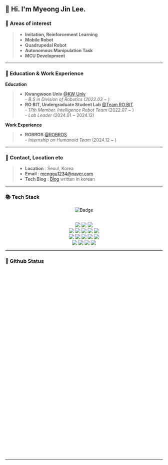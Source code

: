 ## 👋 Hi. I'm Myeong Jin Lee.
### 🔎 **Areas of interest**
> - **Imitation, Reinforcement Learning**
> - **Mobile Robot**
> - **Quadrupedal Robot**
> - **Autonomous Manipulation Task**
> - **MCU Development**
--- 

### 📖 **Education & Work Experience**
**Education**
> - **Kwangwoon Univ** [@KW Univ](https://www.kw.ac.kr/en/) <br>
    - *B.S in Division of Robotics (2022.03 ~ )*
> - **ROːBIT, Undergraduate Student Lab** [@Team ROːBIT](https://github.com/Team-ROBIT) <br>
    - *17th Member. Intelligence Robot Team* (2022.07 ~ )<br>
    - *Lab Leader* (2024.01 ~ 2024.12)

**Work Experience**
> - **ROBROS** [@ROBROS](https://robros.co.kr) <br>
    - *Internship on Humanoid Team* (2024.12 ~ )
---

### 📱 **Contact, Location etc**
> - **Location** : Seoul, Korea
> - **Email** : [menggu1234@naver.com][email]
> - **Tech Blog** : [Blog](https://menggu1234.tistory.com/) written in korean
---

### 📚 **Tech Stack**
<div align=center>
  
![Badge](https://hitscounter.dev/api/hit?url=https%3A%2F%2Fgithub.com%2Fmjlee111&label=mjlee111%27s+Hits&icon=github&color=%23198754)

  
  <br>
  
  <img src="https://img.shields.io/badge/C-A8B9CC?style=flat-square&logo=c&logoColor=white"/>
  <img src="https://img.shields.io/badge/C++-00599C?style=flat-square&logo=cplusplus&logoColor=white"/>
  <img src="https://img.shields.io/badge/python-3776AB?style=flat-square&logo=python&logoColor=white"/>
  <br>

  <img src="https://img.shields.io/badge/JavaScript-EE4C2C?style=flat-square&logo=JavaScript&logoColor=white"/>
  <img src="https://img.shields.io/badge/CMake-DB6A26?style=flat-square&logo=CMake&logoColor=white"/>
  <img src="https://img.shields.io/badge/HTML5-302683?style=flat-square&logo=HTML5&logoColor=white"/>
  <img src="https://img.shields.io/badge/shell-241F31?style=flat-square&logo=GNOME Terminal&logoColor=white"/>
  <img src="https://img.shields.io/badge/MySQL-4479A1?&style=flat-square&logo=MySQL&logoColor=white"/>
  <br>

  <img src="https://img.shields.io/badge/ROS-22314E?style=flat-square&logo=ROS&logoColor=white"/>
  <img src="https://img.shields.io/badge/Opencv-5C3EE8?style=flat-square&logo=opencv&logoColor=white"/>
  <img src="https://img.shields.io/badge/Altium-A5915F?&style=flat-square&logo=Altium Designer&logoColor=white"/>
  <img src="https://img.shields.io/badge/Docker-2496ED?&style=flat-square&logo=Docker&logoColor=white"/>
  <img src="https://img.shields.io/badge/Inventor-000000?&style=flat-square&logo=Autodesk&logoColor=white"/>
  <br>

  <img src="https://img.shields.io/badge/github-181717?style=flat-square&logo=github&logoColor=white">
  <img src="https://img.shields.io/badge/git-F05032?style=flat-square&logo=git&logoColor=white">
  <img src="https://img.shields.io/badge/linux-FCC624?style=flat-square&logo=linux&logoColor=black"> 
  <img src="https://img.shields.io/badge/conda-44A833?style=flat-square&logo=Anaconda&logoColor=black"> 
</div>

---

### 🌲 **Github Status**
<div align=center>
  
  ![](https://raw.githubusercontent.com/mjlee111/github-stats/master/generated/overview.svg#gh-dark-mode-only)
  ![](https://raw.githubusercontent.com/mjlee111/github-stats/master/generated/languages.svg#gh-dark-mode-only)
  <br>
</div>

---

[email]: mailto:menggu1234@naver.com

